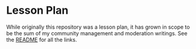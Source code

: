 # Lesson Plan

While originally this repository was a lesson plan, it has grown in scope to be the sum of my community management and moderation writings. See the [README](README.md) for all the links.
